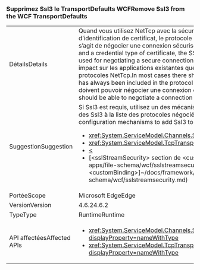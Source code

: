 ### <a name="remove-ssl3-from-the-wcf-transportdefaults"></a><span data-ttu-id="185c2-101">Supprimez Ssl3 le TransportDefaults WCF</span><span class="sxs-lookup"><span data-stu-id="185c2-101">Remove Ssl3 from the WCF TransportDefaults</span></span>

|   |   |
|---|---|
|<span data-ttu-id="185c2-102">Détails</span><span class="sxs-lookup"><span data-stu-id="185c2-102">Details</span></span>|<span data-ttu-id="185c2-103">Quand vous utilisez NetTcp avec la sécurité du transport et un type d’informations d’identification de certificat, le protocole SSL 3 n’est plus celui utilisé par défaut quand il s’agit de négocier une connexion sécurisée.</span><span class="sxs-lookup"><span data-stu-id="185c2-103">When using NetTcp with transport security and a credential type of certificate, the SSL 3 protocol is no longer a default protocol used for negotiating a secure connection.</span></span> <span data-ttu-id="185c2-104">Dans la plupart des cas il ne doit être aucun impact sur les applications existantes que TLS 1.0 a toujours été inclus dans la liste de protocoles NetTcp.</span><span class="sxs-lookup"><span data-stu-id="185c2-104">In most cases there should be no impact to existing apps as TLS 1.0 has always been included in the protocol list for NetTcp.</span></span> <span data-ttu-id="185c2-105">Tous les clients existants doivent pouvoir négocier une connexion en utilisant au moins TLS 1.0.</span><span class="sxs-lookup"><span data-stu-id="185c2-105">All existing clients should be able to negotiate a connection using at least TLS1.0.</span></span>|
|<span data-ttu-id="185c2-106">Suggestion</span><span class="sxs-lookup"><span data-stu-id="185c2-106">Suggestion</span></span>|<span data-ttu-id="185c2-107">Si Ssl3 est requis, utilisez un des mécanismes de configuration suivantes pour ajouter des Ssl3 à la liste des protocoles négociés.</span><span class="sxs-lookup"><span data-stu-id="185c2-107">If Ssl3 is required, use one of the following configuration mechanisms to add Ssl3 to the list of negotiated protocols.</span></span><ul><li><xref:System.ServiceModel.Channels.SslStreamSecurityBindingElement.SslProtocols></li><li><xref:System.ServiceModel.TcpTransportSecurity.SslProtocols></li><li>[<](~/docs/framework/configure-apps/file-schema/wcf/transport-of-nettcpbinding.md)</li><li><span data-ttu-id="185c2-108">[&lt;sslStreamSecurity&gt; section de &lt;customBinding&gt;] ~ / docs/framework/configure-apps/file-schema/wcf/sslstreamsecurity.md)</span><span class="sxs-lookup"><span data-stu-id="185c2-108">[&lt;sslStreamSecurity&gt; section of &lt;customBinding&gt;]~/docs/framework/configure-apps/file-schema/wcf/sslstreamsecurity.md)</span></span></li></ul>|
|<span data-ttu-id="185c2-109">Portée</span><span class="sxs-lookup"><span data-stu-id="185c2-109">Scope</span></span>|<span data-ttu-id="185c2-110">Microsoft Edge</span><span class="sxs-lookup"><span data-stu-id="185c2-110">Edge</span></span>|
|<span data-ttu-id="185c2-111">Version</span><span class="sxs-lookup"><span data-stu-id="185c2-111">Version</span></span>|<span data-ttu-id="185c2-112">4.6.2</span><span class="sxs-lookup"><span data-stu-id="185c2-112">4.6.2</span></span>|
|<span data-ttu-id="185c2-113">Type</span><span class="sxs-lookup"><span data-stu-id="185c2-113">Type</span></span>|<span data-ttu-id="185c2-114">Runtime</span><span class="sxs-lookup"><span data-stu-id="185c2-114">Runtime</span></span>|
|<span data-ttu-id="185c2-115">API affectées</span><span class="sxs-lookup"><span data-stu-id="185c2-115">Affected APIs</span></span>|<ul><li><xref:System.ServiceModel.Channels.SslStreamSecurityBindingElement.SslProtocols?displayProperty=nameWithType></li><li><xref:System.ServiceModel.TcpTransportSecurity.SslProtocols?displayProperty=nameWithType></li></ul>|

